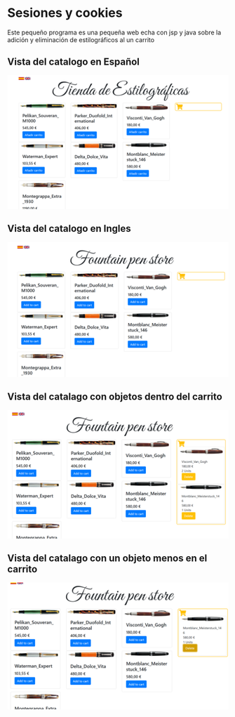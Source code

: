 # Sesiones y cookies
Este pequeño programa es una pequeña web echa con jsp y java sobre la adición y eliminación de estilográficos al un carrito

## Vista del catalogo en **Español**  
![Imagen](markdonwSesionesCookies/img/cataloges.png)  


## Vista del catalogo en **Ingles**  
![Imagen](markdonwSesionesCookies/img/vistaIngles.png)  


## Vista del catalago con objetos dentro del carrito  
![Imagen](markdonwSesionesCookies/img/catalagoconCarrito.png)  


## Vista del catalago con un objeto menos en el carrito  
![Imagen](markdonwSesionesCookies/img/elementoeliminado.png)
